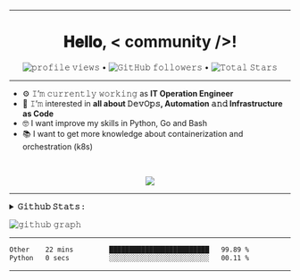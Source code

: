 
---
<h1 align="center">
  𝐇𝐞𝐥𝐥𝐨, &lt; community /&gt;!
</h1>
<p align="center">
  <img src="https://gpvc.arturio.dev/frank03k" alt="𝚙𝚛𝚘𝚏𝚒𝚕𝚎 𝚟𝚒𝚎𝚠𝚜">  •   
  <img alt="𝙶𝚒𝚝𝙷𝚞𝚋 𝚏𝚘𝚕𝚕𝚘𝚠𝚎𝚛𝚜" src="https://img.shields.io/github/followers/frank03k?label=Followers&style=social"> •   
  <img src="https://img.shields.io/github/stars/frank03k?label=Stars" alt="𝚃𝚘𝚝𝚊𝚕 𝚂𝚝𝚊𝚛𝚜">
</p>

---

- ⚙️ 𝙸’𝚖 𝚌𝚞𝚛𝚛𝚎𝚗𝚝𝚕𝚢 𝚠𝚘𝚛𝚔𝚒𝚗𝚐 as **IT Operation Engineer**
- 🌱 𝙸’𝚖 interested in **all about 𝙳𝚎𝚟𝙾𝚙𝚜, Automation 𝚊𝚗𝚍 Infrastructure as Code**
- 🤓 I want improve my skills in Python, Go and Bash
- 📚 I want to get more knowledge about containerization and orchestration (k8s)

<br>

<p align="center">
  <a>
    <img align="center" src="https://github-readme-streak-stats.herokuapp.com/?user=frank03k&theme=dark&hide_border=true"/>
  </a>
</p>

---

<details close="">
<summary>
  <strong>𝙶𝚒𝚝𝚑𝚞𝚋 𝚂𝚝𝚊𝚝𝚜 : </strong>
</summary>
<br>

<p align="center">
  <a href="https://github.com/frank03k">
    <img align="center" src="https://github-readme-stats.vercel.app/api?username=frank03k&show_icons=true&hide_border=true&title_color=94b4a4&amp&icon_color=FFFFFF&amp&text_color=FFFFFF&amp&bg_color=000000&count_private=true&include_all_commits=true"/>
  </a>
  <a href="https://github.com/frank03k">
    <img align="center" height="195px" src="https://github-readme-stats.vercel.app/api/top-langs/?username=frank03k&text_color=FFFFFF&bg_color=000000&title_color=94b4a4&langs_count=15&layout=compact&hide_border=true" />
  </a>
</p>
</details>

![𝚐𝚒𝚝𝚑𝚞𝚋 𝚐𝚛𝚊𝚙𝚑](https://activity-graph.herokuapp.com/graph?username=frank03k&theme=react-dark&hide_border=true&area=true)

---

<!--START_SECTION:waka-->

```txt
Other    22 mins         █████████████████████████   99.89 %
Python   0 secs          ░░░░░░░░░░░░░░░░░░░░░░░░░   00.11 %
```

<!--END_SECTION:waka-->

---
